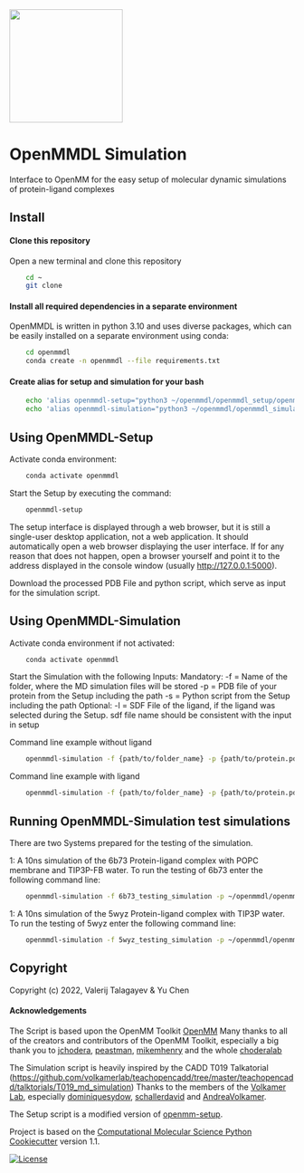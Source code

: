 <img src="https://openmm.org/images/logo.svg" height="200">


# OpenMMDL Simulation


Interface to OpenMM for the easy setup of molecular dynamic simulations of protein-ligand complexes

## Install

#### Clone this repository

Open a new terminal and clone this repository
```bash   
    cd ~
    git clone 
```
#### Install all required dependencies in a separate environment


OpenMMDL is written in python 3.10 and uses diverse packages, which can be easily installed on a separate environment using conda:
```bash
    cd openmmdl
    conda create -n openmmdl --file requirements.txt
```

#### Create alias for setup and simulation for your bash
```bash
    echo 'alias openmmdl-setup="python3 ~/openmmdl/openmmdl_setup/openmmdlsetup.py"' >> ~/.bashrc
    echo 'alias openmmdl-simulation="python3 ~/openmmdl/openmmdl_simulation/openmmdlsimulation.py"' >> ~/.bashrc
```

## Using OpenMMDL-Setup

Activate conda environment:

```bash
    conda activate openmmdl
```

Start the Setup by executing the command:

```bash
    openmmdl-setup
```

The setup interface is displayed through a web browser, but it is still a single-user desktop application, not a web application. It should automatically open a web browser displaying the user interface. If for any reason that does not happen, open a browser yourself and point it to the address displayed in the console window (usually http://127.0.0.1:5000).

Download the processed PDB File and python script, which serve as input for the simulation script.

## Using OpenMMDL-Simulation

Activate conda environment if not activated:

```bash
    conda activate openmmdl
```

Start the Simulation with the following Inputs:
Mandatory:
-f = Name of the folder, where the MD simulation files will be stored
-p = PDB file of your protein from the Setup including the path
-s = Python script from the Setup including the path
Optional:
-l = SDF File of the ligand, if the ligand was selected during the Setup. sdf file name should be consistent with the input in setup

Command line example without ligand
```bash
    openmmdl-simulation -f {path/to/folder_name} -p {path/to/protein.pdb} -s {path/to/script.py}
```

Command line example with ligand
```bash
    openmmdl-simulation -f {path/to/folder_name} -p {path/to/protein.pdb} -s {path/to/script.py} -l {path/to/ligand.sdf}
```

## Running OpenMMDL-Simulation test simulations

There are two Systems prepared for the testing of the simulation.

 1: A 10ns simulation of the 6b73 Protein-ligand complex with POPC membrane and TIP3P-FB water. To run the testing of 6b73 enter the following command line:

```bash
    openmmdl-simulation -f 6b73_testing_simulation -p ~/openmmdl/openmmdl_simulation/testing_sytems/6b73_membrane/6b73-moe-processed_openMMDL.pdb -s ~/openmmdl/openmmdl_simulation/testing_sytems/6b73_membrane/6b73_simulation.py -l  ~/openmmdl/openmmdl_simulation/testing_sytems/6b73_membrane/6b73_lig.sdf
```


 1: A 10ns simulation of the 5wyz Protein-ligand complex with TIP3P water. To run the testing of 5wyz enter the following command line:

```bash
    openmmdl-simulation -f 5wyz_testing_simulation -p ~/openmmdl/openmmdl_simulation/testing_sytems/5wyz_solvent/5wyz-moe-processed_openMMDL.pdb -s ~/openmmdl/openmmdl_simulation/testing_sytems/5wyz_solvent/5wyz_simulation.py -l  ~/openmmdl/openmmdl_simulation/testing_sytems/5wyz_solvent/5VF.sdf
```


## Copyright
Copyright (c) 2022, Valerij Talagayev & Yu Chen

#### Acknowledgements

The Script is based upon the OpenMM Toolkit [OpenMM](https://github.com/openmm)
Many thanks to all of the creators and contributors of the OpenMM Toolkit, especially a big thank you to [jchodera](https://github.com/jchodera), [peastman](https://github.com/peastman), [mikemhenry](https://github.com/mikemhenry) and the whole [choderalab](https://github.com/choderalab) 

The Simulation script is heavily inspired by the CADD T019 Talkatorial
(https://github.com/volkamerlab/teachopencadd/tree/master/teachopencadd/talktorials/T019_md_simulation)
Thanks to the members of the [Volkamer Lab](https://volkamerlab.org/),
especially [dominiquesydow](https://github.com/dominiquesydow/), [schallerdavid](https://github.com/schallerdavid) and [AndreaVolkamer](https://github.com/andreavolkamer).

The Setup script is a modified version of [openmm-setup](https://github.com/openmm/openmm-setup).
 
Project is based on the 
[Computational Molecular Science Python Cookiecutter](https://github.com/molssi/cookiecutter-cms) version 1.1.


[![License](https://img.shields.io/badge/License-MIT-blue.svg)](https://opensource.org/licenses/MIT)